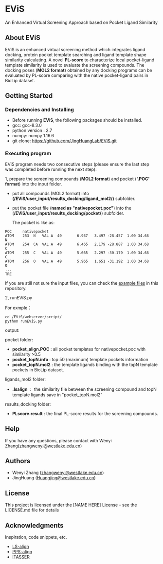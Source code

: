 # EViS

An Enhanced Virtual Screening Approach based on Pocket Ligand Similarity

## About EViS

EViS is an enhanced virtual screening method which integrates ligand docking, protein pocket template searching and ligand template shape similarity calculating. A novel **PL-score** to characterize local pocket-ligand template similarity is used to evaluate the screening compounds.
The docking poses (**MOL2 format**) obtained by any docking programs can be evaluated by PL-score comparing with the native pocket-ligand pairs in BioLip dataset.

## Getting Started

### Dependencies and Installing

* Before running **EViS**, the following packages should be installed.
* gcc: gcc-8.3.0
* python version : 2.7
* numpy: numpy 1.16.6 
* git clone: https://github.com/JingHuangLab/EViS.git

### Executing program

EViS program needs two consecutive steps (please ensure the last step was completed before running the next step):

1, prepare the screening compounds (**MOL2 format**) and pocket (**'.POC' format**) into the input folder.

* put all compounds (MOL2 format) into **(/EViS/user_input/results_docking/ligand_mol2/)** subfolder.

* put the pocket file (**named as "nativepocket.poc"**) into the (**/EViS/user_input/results_docking/pocket/**) subfolder.

    The pocket is like as:
```
POC     nativepocket
ATOM    253  N   VAL A  49       6.937   3.497 -28.457  1.00 34.68           N
ATOM    254  CA  VAL A  49       6.465   2.179 -28.887  1.00 34.68           C
ATOM    255  C   VAL A  49       5.665   2.297 -30.179  1.00 34.68           C
ATOM    256  O   VAL A  49       5.965   1.651 -31.192  1.00 34.68           O
...
TRE
```
If you are still not sure the input files, you can check the [example files](user_input/results_docking/) in this repository.

2, runEViS.py

For exmple：
```
cd /EViS/webserver/script/
python runEViS.py
```

output:

pocket folder:
* **pocket_align.POC** : all pocket templates for nativepocket.poc with similarity >0.5
* **pocket_topN.info** : top 50 (maximum) template pockets information
* **pocket_topN.mol2** : the template ligands binding with the topN template pockets in BioLip dataset.

ligands_mol2 folder:
* **.lsalign** ： the similarity file between the screening compound and topN template ligands save in "pocket_topN.mol2"

results_docking folder:
* **PLscore.result** : the final PL-score results for the screening compounds. 


## Help
If you have any questions, please contact with Wenyi Zhang(zhangwenyi@westlake.edu.cn)

## Authors

* Wenyi Zhang (zhangwenyi@westlake.edu.cn)
* JingHuang (Huangjing@westlake.edu.cn)

## License

This project is licensed under the [NAME HERE] License - see the LICENSE.md file for details

## Acknowledgments

Inspiration, code snippets, etc.
* [LS-align](https://zhanggroup.org/LS-align/)
* [PPS-align](https://zhanggroup.org/PPS-align/)
* [ITASSER](https://zhanggroup.org/I-TASSER/l)
